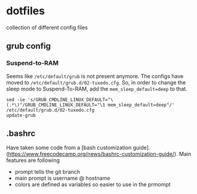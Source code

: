 # dotfiles
collection of different config files

## grub config
### Suspend-to-RAM
Seems like `/etc/default/grub` is not present anymore. The configs have moved to `/etc/default/grub.d/02-tuxedo.cfg`.
So, in order to change the sleep mode to Suspend-To-RAM,  add the `mem_sleep_default=deep` to that.
```
sed -ie 's/GRUB_CMDLINE_LINUX_DEFAULT="\(.*\)"/GRUB_CMDLINE_LINUX_DEFAULT="\1 mem_sleep_default=deep"/' /etc/default/grub.d/02-tuxedo.cfg 
update-grub
```

## .bashrc
Have taken some code from a [bash customization guide].(https://www.freecodecamp.org/news/bashrc-customization-guide/). Main features are following
* prompt tells the git branch
* main prompt is username @ hostname
* colors are defined as variables so easier to use in the prmompt 